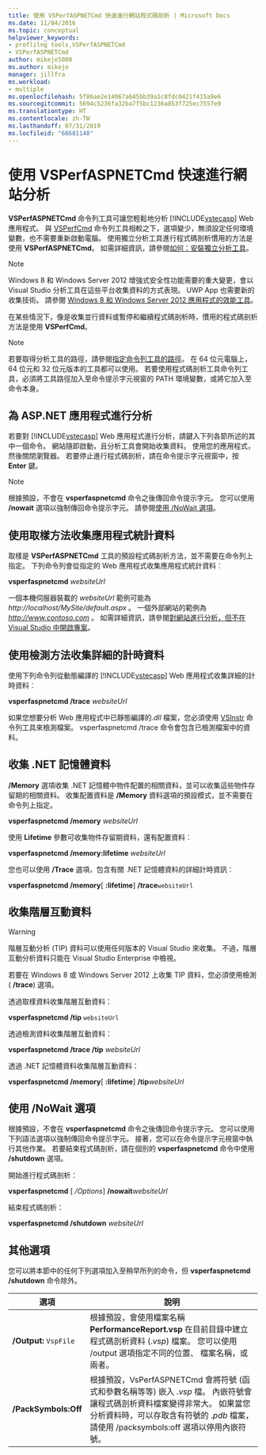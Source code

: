 ```yaml
---
title: 使用 VSPerfASPNETCmd 快速進行網站程式碼剖析 | Microsoft Docs
ms.date: 11/04/2016
ms.topic: conceptual
helpviewer_keywords:
- proflilng tools,VSPerfASPNETCmd
- VSPerfASPNETCmd
author: mikejo5000
ms.author: mikejo
manager: jillfra
ms.workload:
- multiple
ms.openlocfilehash: 5f86ae2e14067a645bb39a1c8fdc0421f415a9e6
ms.sourcegitcommit: 5694c5236fa32ba7f5bc1236a853f725ec7557e9
ms.translationtype: HT
ms.contentlocale: zh-TW
ms.lasthandoff: 07/31/2019
ms.locfileid: "68681140"
---
```

# <a name="rapid-web-site-profiling-with-vsperfaspnetcmd"></a>使用 VSPerfASPNETCmd 快速進行網站分析

**VSPerfASPNETCmd** 命令列工具可讓您輕鬆地分析 [!INCLUDE[vstecasp](../code-quality/includes/vstecasp_md.md)] Web 應用程式。 與 [VSPerfCmd](../profiling/vsperfcmd.md) 命令列工具相較之下，選項變少，無須設定任何環境變數，也不需要重新啟動電腦。 使用獨立分析工具進行程式碼剖析慣用的方法是使用 **VSPerfASPNETCmd**。 如需詳細資訊，請參閱[如何：安裝獨立分析工具](../profiling/how-to-install-the-stand-alone-profiler.md)。

> [!NOTE]
> Windows 8 和 Windows Server 2012 增強式安全性功能需要的重大變更，會以 Visual Studio 分析工具在這些平台收集資料的方式表現。 UWP App 也需要新的收集技術。 請參閱 [Windows 8 和 Windows Server 2012 應用程式的效能工具](../profiling/performance-tools-on-windows-8-and-windows-server-2012-applications.md)。

 在某些情況下，像是收集並行資料或暫停和繼續程式碼剖析時，慣用的程式碼剖析方法是使用 **VSPerfCmd**。

> [!NOTE]
> 若要取得分析工具的路徑，請參閱[指定命令列工具的路徑](../profiling/specifying-the-path-to-profiling-tools-command-line-tools.md)。 在 64 位元電腦上，64 位元和 32 位元版本的工具都可以使用。 若要使用程式碼剖析工具命令列工具，必須將工具路徑加入至命令提示字元視窗的 PATH 環境變數，或將它加入至命令本身。

## <a name="profile-an-aspnet-application"></a>為 ASP.NET 應用程式進行分析

若要對 [!INCLUDE[vstecasp](../code-quality/includes/vstecasp_md.md)] Web 應用程式進行分析，請鍵入下列各節所述的其中一個命令。 網站隨即啟動，且分析工具會開始收集資料。 使用您的應用程式，然後關閉瀏覽器。 若要停止進行程式碼剖析，請在命令提示字元視窗中，按 **Enter** 鍵。

> [!NOTE]
> 根據預設，不會在 **vsperfaspnetcmd** 命令之後傳回命令提示字元。 您可以使用 **/nowait** 選項以強制傳回命令提示字元。 請參閱[使用 /NoWait 選項](#use-the-nowait-option)。

## <a name="to-collect-application-statistics-by-using-the-sampling-method"></a>使用取樣方法收集應用程式統計資料
 取樣是 **VSPerfASPNETCmd** 工具的預設程式碼剖析方法，並不需要在命令列上指定。 下列命令列會從指定的 Web 應用程式收集應用程式統計資料︰

 **vsperfaspnetcmd**  *websiteUrl*

 一個本機伺服器裝載的 *websiteUrl* 範例可能為 *http://localhost/MySite/default.aspx* 。 一個外部網站的範例為 *http://www.contoso.com* 。 如需詳細資訊，請參閱[對網站進行分析，但不在 Visual Studio 中開啟專案](how-to-collect-performance-data-for-a-web-site.md#to-profile-a-web-site-without-opening-a-project-in-visual-studio)。

## <a name="to-collect-detailed-timing-data-by-using-the-instrumentation-method"></a>使用檢測方法收集詳細的計時資料

使用下列命令列從動態編譯的 [!INCLUDE[vstecasp](../code-quality/includes/vstecasp_md.md)] Web 應用程式收集詳細的計時資料︰

**vsperfaspnetcmd /trace**  *websiteUrl*

如果您想要分析 Web 應用程式中已靜態編譯的.*dll* 檔案，您必須使用 [VSInstr](../profiling/vsinstr.md) 命令列工具來檢測檔案。 vsperfaspnetcmd /trace 命令會包含已檢測檔案中的資料。

## <a name="to-collect-net-memory-data"></a>收集 .NET 記憶體資料

**/Memory** 選項收集 .NET 記憶體中物件配置的相關資料，並可以收集這些物件存留期的相關資料。 收集配置資料是 **/Memory** 資料選項的預設模式，並不需要在命令列上指定。

 **vsperfaspnetcmd /memory** *websiteUrl*

 使用 **Lifetime** 參數可收集物件存留期資料，還有配置資料︰

 **vsperfaspnetcmd /memory:lifetime** *websiteUrl*

 您也可以使用 **/Trace** 選項，包含有關 .NET 記憶體資料的詳細計時資訊︰

 **vsperfaspnetcmd /memory**[ **:lifetime**] **/trace**`websiteUrl`

## <a name="to-collect-tier-interaction-data"></a>收集階層互動資料

> [!WARNING]
> 階層互動分析 (TIP) 資料可以使用任何版本的 Visual Studio 來收集。 不過，階層互動分析資料只能在 Visual Studio Enterprise 中檢視。
>
> 若要在 Windows 8 或 Windows Server 2012 上收集 TIP 資料，您必須使用檢測 ( **/trace**) 選項。

透過取樣資料收集階層互動資料：

**vsperfaspnetcmd /tip** `websiteUrl`

透過檢測資料收集階層互動資料：

**vsperfaspnetcmd /trace /tip** *websiteUrl*

透過 .NET 記憶體資料收集階層互動資料：

**vsperfaspnetcmd /memory**[ **:lifetime**] **/tip**_websiteUrl_

## <a name="use-the-nowait-option"></a>使用 /NoWait 選項

根據預設，不會在 **vsperfaspnetcmd** 命令之後傳回命令提示字元。 您可以使用下列語法選項以強制傳回命令提示字元。 接著，您可以在命令提示字元視窗中執行其他作業。 若要結束程式碼剖析，請在個別的 **vsperfaspnetcmd** 命令中使用 **/shutdown** 選項。

開始進行程式碼剖析：

**vsperfaspnetcmd** [ */Options*] **/nowait**_websiteUrl_

結束程式碼剖析：

**vsperfaspnetcmd /shutdown** *websiteUrl*

## <a name="additional-options"></a>其他選項

您可以將本節中的任何下列選項加入至稍早所列的命令，但 **vsperfaspnetcmd /shutdown** 命令除外。

|選項|說明|
|------------|-----------------|
|**/Output:** `VspFile`|根據預設，會使用檔案名稱 **PerformanceReport.vsp** 在目前目錄中建立程式碼剖析資料 (.*vsp*) 檔案。 您可以使用 /output 選項指定不同的位置、 檔案名稱，或兩者。|
|**/PackSymbols:Off**|根據預設，VsPerfASPNETCmd 會將符號 (函式和參數名稱等等) 嵌入 .*vsp* 檔。 內嵌符號會讓程式碼剖析資料檔案變得非常大。 如果當您分析資料時，可以存取含有符號的 .*pdb* 檔案，請使用 /packsymbols:off 選項以停用內嵌符號。|
